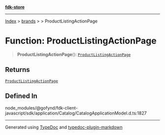 [**fdk-store**](../../../README.md)
***

[Index](../../../API.md) > [brands](../../README.md) > [<internal>](../README.md) > ProductListingActionPage

# Function: ProductListingActionPage

> **ProductListingActionPage**(): [`ProductListingActionPage`](../type-aliases/type-alias.ProductListingActionPage.md)

## Returns

[`ProductListingActionPage`](../type-aliases/type-alias.ProductListingActionPage.md)

## Defined In

node\_modules/@gofynd/fdk-client-javascript/sdk/application/Catalog/CatalogApplicationModel.d.ts:1827

***
Generated using [TypeDoc](https://typedoc.org/) and [typedoc-plugin-markdown](https://www.npmjs.com/package/typedoc-plugin-markdown)
